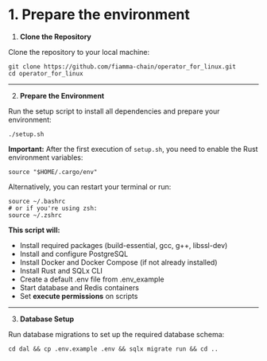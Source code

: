 # 1. Prepare the environment

1. **Clone the Repository**

Clone the repository to your local machine:

```
git clone https://github.com/fiamma-chain/operator_for_linux.git
cd operator_for_linux
```

***

2. **Prepare the Environment**

Run the setup script to install all dependencies and prepare your environment:

```
./setup.sh
```

**Important:** After the first execution of `setup.sh`, you need to enable the Rust environment variables:

```
source "$HOME/.cargo/env"
```

Alternatively, you can restart your terminal or run:

```
source ~/.bashrc
# or if you're using zsh:
source ~/.zshrc
```

**This script will:**

* Install required packages (build-essential, gcc, g++, libssl-dev)
* Install and configure PostgreSQL
* Install Docker and Docker Compose (if not already installed)
* Install Rust and SQLx CLI
* Create a default .env file from .env\_example
* Start database and Redis containers
* Set **execute permissions** on scripts

***

3. **Database Setup**

Run database migrations to set up the required database schema:

```
cd dal && cp .env.example .env && sqlx migrate run && cd ..
```

